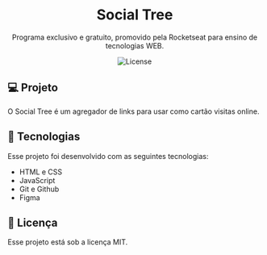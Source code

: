 <h1 align="center"> Social Tree </h1>

<p align="center">
Programa exclusivo e gratuito, promovido pela Rocketseat para ensino de tecnologias WEB.
</p>

<p align="center">
  <img alt="License" src="https://img.shields.io/static/v1?label=license&message=MIT&color=49AA26&labelColor=000000">
</p>

## 💻 Projeto

O Social Tree é um agregador de links para usar como cartão visitas online.

## 🚀 Tecnologias

Esse projeto foi desenvolvido com as seguintes tecnologias:

- HTML e CSS
- JavaScript
- Git e Github
- Figma


## :memo: Licença

Esse projeto está sob a licença MIT.
